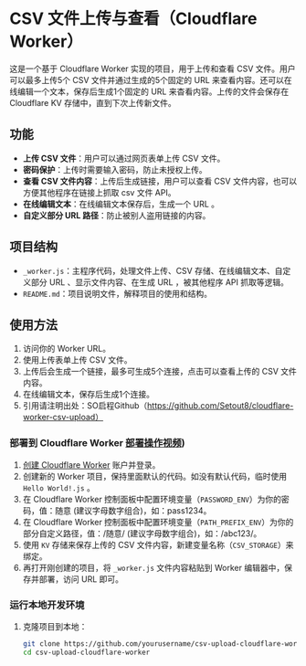 # CSV 文件上传与查看（Cloudflare Worker）
这是一个基于 Cloudflare Worker 实现的项目，用于上传和查看 CSV 文件。用户可以最多上传5个 CSV 文件并通过生成的5个固定的 URL 来查看内容。还可以在线编辑一个文本，保存后生成1个固定的 URL 来杳看内容。上传的文件会保存在 Cloudflare KV 存储中，直到下次上传新文件。

## 功能
- **上传 CSV 文件**：用户可以通过网页表单上传 CSV 文件。
- **密码保护**：上传时需要输入密码，防止未授权上传。
- **查看 CSV 文件内容**：上传后生成链接，用户可以查看 CSV 文件内容，也可以方便其他程序在链接上抓取 csv 文件 API。
- **在线编辑文本**：在线编辑文本保存后，生成一个 URL 。
- **自定义部分 URL 路径**：防止被别人盗用链接的内容。

## 项目结构
- `_worker.js`：主程序代码，处理文件上传、CSV 存储、在线编辑文本、自定义部分 URL 、显示文件内容、在生成 URL ，被其他程序 API 抓取等逻辑。
- `README.md`：项目说明文件，解释项目的使用和结构。

## 使用方法
1. 访问你的 Worker URL。
2. 使用上传表单上传 CSV 文件。
3. 上传后会生成一个链接，最多可生成5个连接，点击可以查看上传的 CSV 文件内容。
4. 在线编辑文本，保存后生成1个连接。
5. 引用请注明出处：SO启程Github（https://github.com/Setout8/cloudflare-worker-csv-upload）

### 部署到 Cloudflare Worker [部署操作视频](https://youtu.be/JBGavkjzaQE))
1. [创建 Cloudflare Worker](https://workers.cloudflare.com/) 账户并登录。
2. 创建新的 Worker 项目，保持里面默认的代码。如没有默认代码，临时使用 `Hello World!.js` 。
3. 在 Cloudflare Worker 控制面板中配置环境变量（`PASSWORD_ENV`）为你的密码，值：随意 (建议字母数字组合)，如：pass1234。
4. 在 Cloudflare Worker 控制面板中配置环境变量（`PATH_PREFIX_ENV`）为你的部分自定义路径，值：/随意/ (建议字母数字组合)，如：/abc123/。
5. 使用 `KV` 存储来保存上传的 CSV 文件内容，新建变量名称（`CSV_STORAGE`）来绑定。
6. 再打开刚创建的项目，将 `_worker.js` 文件内容粘贴到 Worker 编辑器中，保存并部署，访问 URL 即可。

### 运行本地开发环境
1. 克隆项目到本地：
   ```bash
   git clone https://github.com/yourusername/csv-upload-cloudflare-worker.git
   cd csv-upload-cloudflare-worker
